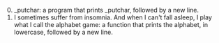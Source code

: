 0. _putchar: a program that prints _putchar, followed by a new line.
1. I sometimes suffer from insomnia. And when I can't fall asleep, I play what I call the alphabet game: a function that prints the alphabet, in lowercase, followed by a new line.
